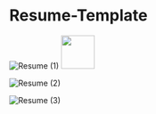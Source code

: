 # Resume-Template

![Resume (1)](https://github.com/Jey-prajapati/Resume-Template/blob/ee08cf72f44c55152eed84d3d323e6466a5401b1/Images/Resume%20(1).png)
<img src="https://github.com/Jey-prajapati/Resume-Template/blob/ee08cf72f44c55152eed84d3d323e6466a5401b1/Images/Resume%20(1).png" height="60" width="60" >


![Resume (2)](https://github.com/Jey-prajapati/Resume-Template/blob/69f5a56d1bac366a0796a9aa71dd72907dd03ec8/Images/Resume%20(2).png)

![Resume (3)](https://github.com/Jey-prajapati/Resume-Template/blob/69f5a56d1bac366a0796a9aa71dd72907dd03ec8/Images/Resume%20(3).png)
          
          


